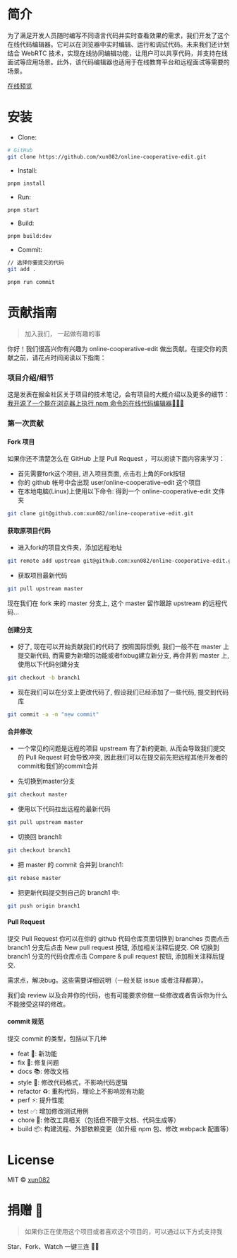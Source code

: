 # 简介

为了满足开发人员随时编写不同语言代码并实时查看效果的需求，我们开发了这个在线代码编辑器。它可以在浏览器中实时编辑、运行和调试代码。未来我们还计划结合 WebRTC 技术，实现在线协同编辑功能，让用户可以共享代码，并支持在线面试等应用场景。此外，该代码编辑器也适用于在线教育平台和远程面试等需要的场景。

[在线预览](https://online-edit.wangblogs.top/)

# 安装

- Clone:

```bash
# GitHub
git clone https://github.com/xun082/online-cooperative-edit.git
```

- Install:

```bash
pnpm install
```

- Run:

```bash
pnpm start
```

- Build:

```bash
pnpm build:dev
```

- Commit:

```bash
// 选择你要提交的代码
git add .

pnpm run commit
```

# 贡献指南

> 加入我们， 一起做有趣的事

你好！我们很高兴你有兴趣为 online-cooperative-edit 做出贡献。在提交你的贡献之前，请花点时间阅读以下指南：

### 项目介绍/细节

这是发表在掘金社区关于项目的技术笔记，会有项目的大概介绍以及更多的细节：
[我开源了一个能在浏览器上执行 npm 命令的在线代码编辑器🚩🚩🚩](https://juejin.cn/post/7272869799960281151)

### 第一次贡献

#### Fork 项目

如果你还不清楚怎么在 GitHub 上提 Pull Request ，可以阅读下面内容来学习：

- 首先需要fork这个项目, 进入项目页面, 点击右上角的Fork按钮
- 你的 github 帐号中会出现 user/online-cooperative-edit 这个项目
- 在本地电脑(Linux)上使用以下命令: 得到一个 online-cooperative-edit 文件夹

```bash
git clone git@github.com:xun082/online-cooperative-edit.git
```

#### 获取原项目代码

- 进入fork的项目文件夹，添加远程地址
```bash
git remote add upstream git@github.com:xun082/online-cooperative-edit.git
```

- 获取项目最新代码
```bash
git pull upstream master
```

现在我们在 fork 来的 master 分支上, 这个 master 留作跟踪 upstream 的远程代码...

#### 创建分支
- 好了, 现在可以开始贡献我们的代码了
按照国际惯例, 我们一般不在 master 上提交新代码, 而需要为新增的功能或者fixbug建立新分支, 再合并到 master 上, 使用以下代码创建分支

```bash
git checkout -b branch1
```

- 现在我们可以在分支上更改代码了, 假设我们已经添加了一些代码, 提交到代码库
```bash
git commit -a -m "new commit"
```

#### 合并修改
- 一个常见的问题是远程的项目 upstream 有了新的更新, 从而会导致我们提交的 Pull Request 时会导致冲突, 因此我们可以在提交前先把远程其他开发者的commit和我们的commit合并

- 先切换到master分支
```bash
git checkout master
```

- 使用以下代码拉出远程的最新代码
```bash
git pull upstream master
```

- 切换回 branch1:
```bash
git checkout branch1
```

- 把 master 的 commit 合并到 branch1:
```bash
git rebase master
```

- 把更新代码提交到自己的 branch1 中:
```bash
git push origin branch1
```

#### Pull Request
提交 Pull Request
你可以在你的 github 代码仓库页面切换到 branches 页面点击 branch1 分支后点击 New pull request 按钮, 添加相关注释后提交. OR 切换到 branch1 分支的代码仓库点击 Compare & pull request 按钮, 添加相关注释后提交.

需求点，解决bug。这些需要详细说明（一般关联 issue 或者注释都算）。

我们会 review 以及合并你的代码，也有可能要求你做一些修改或者告诉你为什么不能接受这样的修改。

#### commit 规范
提交 commit 的类型，包括以下几种

- feat 🚀: 新功能
- fix 🧩: 修复问题
- docs 📚: 修改文档
- style 🎨: 修改代码格式，不影响代码逻辑
- refactor ♻️: 重构代码，理论上不影响现有功能
- perf ⚡️: 提升性能
- test ✅: 增加修改测试用例
- chore 🔨: 修改工具相关（包括但不限于文档、代码生成等）
- build 📦️: 构建流程、外部依赖变更（如升级 npm 包、修改 webpack 配置等）

# License

MIT © [xun082](https://github.com/xun082)

# 捐赠 🍵

> 如果你正在使用这个项目或者喜欢这个项目的，可以通过以下方式支持我

Star、Fork、Watch 一键三连 🚀🚀
